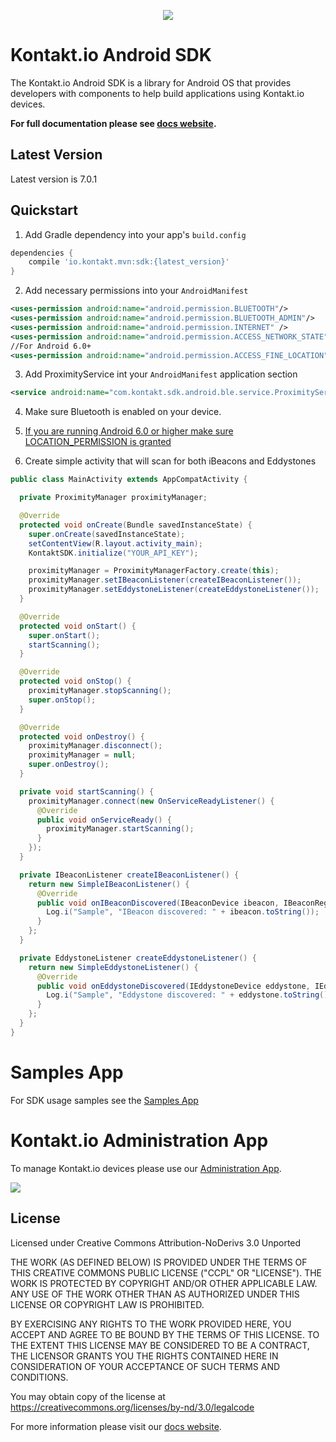 <p align="center">
  <img src="http://i.imgur.com/ogfeKrK.png">
</p>

Kontakt.io Android SDK
===========

The Kontakt.io Android SDK is a library for Android OS that provides developers with components to help build applications using Kontakt.io devices.

**For full documentation please see [docs website].**

## Latest Version

Latest version is 7.0.1

## Quickstart
1. Add Gradle dependency into your app's `build.config`
``` Groovy
dependencies {
    compile 'io.kontakt.mvn:sdk:{latest_version}'
}
```

2. Add necessary permissions into your `AndroidManifest`
``` XML
<uses-permission android:name="android.permission.BLUETOOTH"/>
<uses-permission android:name="android.permission.BLUETOOTH_ADMIN"/>
<uses-permission android:name="android.permission.INTERNET" />
<uses-permission android:name="android.permission.ACCESS_NETWORK_STATE"/>
//For Android 6.0+
<uses-permission android:name="android.permission.ACCESS_FINE_LOCATION"/>
```

3. Add ProximityService int your `AndroidManifest` application section
```XML
<service android:name="com.kontakt.sdk.android.ble.service.ProximityService" android:exported="false"/>
```
4. Make sure Bluetooth is enabled on your device. 

5. [If you are running Android 6.0 or higher make sure LOCATION_PERMISSION is granted](https://developer.android.com/training/permissions/requesting.html)

6. Create simple activity that will scan for both iBeacons and Eddystones
``` Java
public class MainActivity extends AppCompatActivity {

  private ProximityManager proximityManager;

  @Override
  protected void onCreate(Bundle savedInstanceState) {
    super.onCreate(savedInstanceState);
    setContentView(R.layout.activity_main);
    KontaktSDK.initialize("YOUR_API_KEY");

    proximityManager = ProximityManagerFactory.create(this);
    proximityManager.setIBeaconListener(createIBeaconListener());
    proximityManager.setEddystoneListener(createEddystoneListener());
  }

  @Override
  protected void onStart() {
    super.onStart();
    startScanning();
  }

  @Override
  protected void onStop() {
    proximityManager.stopScanning();
    super.onStop();
  }

  @Override
  protected void onDestroy() {
    proximityManager.disconnect();
    proximityManager = null;
    super.onDestroy();
  }

  private void startScanning() {
    proximityManager.connect(new OnServiceReadyListener() {
      @Override
      public void onServiceReady() {
        proximityManager.startScanning();
      }
    });
  }

  private IBeaconListener createIBeaconListener() {
    return new SimpleIBeaconListener() {
      @Override
      public void onIBeaconDiscovered(IBeaconDevice ibeacon, IBeaconRegion region) {
        Log.i("Sample", "IBeacon discovered: " + ibeacon.toString());
      }
    };
  }

  private EddystoneListener createEddystoneListener() {
    return new SimpleEddystoneListener() {
      @Override
      public void onEddystoneDiscovered(IEddystoneDevice eddystone, IEddystoneNamespace namespace) {
        Log.i("Sample", "Eddystone discovered: " + eddystone.toString());
      }
    };
  }
}
```

Samples App
===========
For SDK usage samples see the [Samples App](https://github.com/kontaktio/kontakt-beacon-admin-sample-app)

Kontakt.io Administration App
===========
To manage Kontakt.io devices please use our [Administration App](https://play.google.com/store/apps/details?id=io.kontakt.app).
<p align="left">
  <img src="http://i.imgur.com/phFdFPq.png">
</p>

## License
Licensed under Creative Commons Attribution-NoDerivs 3.0 Unported

<p>
THE WORK (AS DEFINED BELOW) IS PROVIDED UNDER THE TERMS OF THIS CREATIVE COMMONS PUBLIC LICENSE ("CCPL" OR "LICENSE"). THE WORK IS PROTECTED BY COPYRIGHT AND/OR OTHER APPLICABLE LAW. ANY USE OF THE WORK OTHER THAN AS AUTHORIZED UNDER THIS LICENSE OR COPYRIGHT LAW IS PROHIBITED.

BY EXERCISING ANY RIGHTS TO THE WORK PROVIDED HERE, YOU ACCEPT AND AGREE TO BE BOUND BY THE TERMS OF THIS LICENSE. TO THE EXTENT THIS LICENSE MAY BE CONSIDERED TO BE A CONTRACT, THE LICENSOR GRANTS YOU THE RIGHTS CONTAINED HERE IN CONSIDERATION OF YOUR ACCEPTANCE OF SUCH TERMS AND CONDITIONS.
</p>

You may obtain copy of the license at https://creativecommons.org/licenses/by-nd/3.0/legalcode

For more information please visit our [docs website].

[docs website]:https://developer.kontakt.io/mobile/android/sdk/

